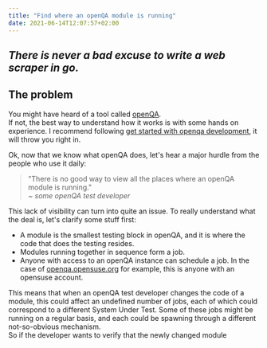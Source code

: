 ```yaml
---
title: "Find where an openQA module is running"
date: 2021-06-14T12:07:57+02:00
---
```


*There is never a bad excuse to write a web scraper in go.* <!--more-->
---
## The problem

You might have heard of a tool called [openQA](http://open.qa/).  
If not, the best way to understand how it works is with some hands on experience. I recommend following [get started with openqa development](https://kalikiana.gitlab.io/post/2021-02-16-get-started-with-openqa-development/), it will throw you right in.  

Ok, now that we know what openQA does, let's hear a major hurdle from the people who use it daily:  
> "There is no good way to view all the places where an openQA module is running."  
> ~ *some openQA test developer*

This lack of visibility can turn into quite an issue. To really understand what the deal is, let's clarify some stuff first:
* A module is the smallest testing block in openQA, and it is where the code that does the testing resides.
* Modules running together in sequence form a job.
* Anyone with access to an openQA instance can schedule a job. In the case of [openqa.opensuse.org](openqa.opensuse.org/) for example, this is anyone with an opensuse account. 

This means that when an openQA test developer changes the code of a module, this could affect an undefined number of jobs, each of which could correspond to a different System Under Test. Some of these jobs might be running on a regular basis, and each could be spawning through a different not-so-obvious mechanism.  
So if the developer wants to verify that the newly changed module  
